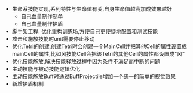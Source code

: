 - 生命系技能实现,系列特性与生命值有关,自身生命值越高加成效果越好
    - 自己血量制作制单
    - 自己血量制作护盾
- 脚手架工程: 优化重构训练场,方便自己更便捷地配置和测试技能
- 攻击和施放技能时unit需要停止移动
- 优化Tetri的创建,创建Tetri时会创建一个MainCell并把其他Cell的属性设置成mainCell的属性,比如风技能Cell会把该Tetri的其他Cell的属性都设置成"风"
- 优化技能施放,解决技能释放过程中因为条件不满足而中断的问题
- 主动技能与被动技能逻辑优化
- 主动技能施放Buff时通过BuffProjectile增加一个统一的简单的视觉效果
- 新增护盾机制